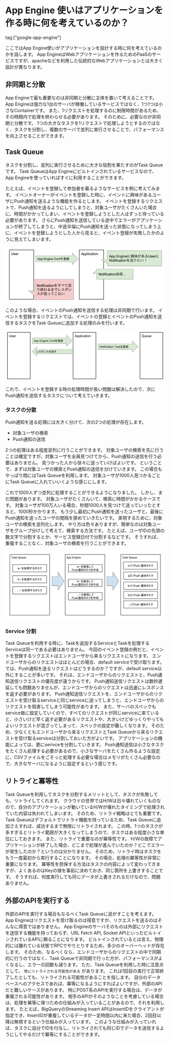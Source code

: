 # App Engine 使いはアプリケーションを作る時に何を考えているのか？

tag:["google-app-engine"]

ここではApp Engine使いがアプリケーションを設計する時に何を考えているのかを話します。
App EngineはWebアプリケーションを作るためのPaaSのサービスですが、apacheなどを利用した伝統的なWebアプリケーションとは大きく設計が異なります。

## 非同期と分散

App Engineで最も重要なのは非同期と分散に主体を置いて考えることです。
App Engineは強力な1台のサーバが稼働しているサービスではなく、1つ1つは小さなContainerです。
また、1リクエストを処理するのに制限時間があるため、その時間内で処理を終わらせる必要があります。
そのために、必要なのが非同期と分散です。
1つの大きなタスクを1リクエストで処理しようとするのではなく、タスクを分割し、複数のサーバで並列に実行させることで、パフォーマンスを向上させることができます。

## Task Queue

タスクを分割し、並列に実行させるために大きな役割を果たすのがTask Queueです。
Task QueueはApp Engineにビルトインされているサービスなので、App Engineを使っていればすぐに利用することができます。

たとえば、イベントを登録して参加者を募るようなサービスを例に考えてみます。
イベントオーナーがイベントを登録した時に、イベントに興味があるユーザにPush通知を送るような機能を作るとします。
イベントを登録するリクエストで、Push通知を送るようにしてしまうと、対象ユーザがたくさんいた場合に、時間がかかってしまい、イベントを登録しようとした人はずっと待っている必要があります。
さらにPush通知を送信している途中でエラーがアプリケーションが終了してしまうと、中途半端にPush通知を送った状態になってしまう上に、イベントを登録しようとした人から見ると、イベント登録が失敗したかのように見えてしまいます。

![同期処理](sync-bad-example.png "同期処理")

このような場合、イベントのPush通知を送信する処理は非同期で行います。
イベントを登録するリクエストでは、イベントの登録とイベントのPush通知を送信するタスクをTask Queueに追加する処理のみを行います。

![非同期処理](async-good-example.png "非同期処理")

これで、イベントを登録する時の処理時間が長い問題は解決したので、次にPush通知を送信するタスクについて考えていきます。

### タスクの分散

Push通知を送る処理には大きく分けて、次の2つの処理が存在します。

* 対象ユーザの検索
* Push通知の送信

2つの処理はある程度並列に行うことができます。
対象ユーザの検索を先に行うことは確定ですが、対象ユーザを全員見つけてから、Push通知の送信を行う必要はありません。
見つかった人から徐々に送っていけばよいです。
ということで、まずは対象ユーザの検索とPush通知の送信を分けていきます。
この場合もやっぱり間にはTask Queueを利用します。
対象ユーザが1000人見つかるごとにTask Queueに入れていいくような感じにします。

これで1000人ずつ並列に処理することができるようになりました。
しかし、まだ問題があります。
対象ユーザがたくさんいて、検索に時間がかかるケースです。
対象ユーザが100万人いる場合、秒間1000人を見つけて送っていったとすると、1000秒かかります。
もう少し最初にPush通知を送ったユーザと、最後にPush通知を送ったユーザの間隔を狭めていきたいです。
実現するために、対象ユーザの検索を並列化します。
やり方は色々ありますが、簡単なのは対象ユーザをグループ分けして考えて、検索する方法です。
たとえば、ユーザIDの先頭の数文字で分割するとか、サービス登録日付で分割するなどです。
そうすれば、重複することなく、対象ユーザの検索を行うことができます。

![TaskQueueで分散処理](distributed-processing-task-queue.png "TaskQueueで分散処理")

### Service 分割

Task Queueを利用する時に、Taskを追加するServiceとTaskを処理するServiceは同一である必要はありません。
今回のイベント登録の例だと、イベントを登録するリクエストはエンドユーザから来るリクエストになります。
エンドユーザからのリクエストはほとんどの場合、default serviceで受け取ります。
では、Push通知を送るリクエストはどうするのか？ですが、default service以外にすることが多いです。
それは、エンドユーザからのリクエストと、Push通知送信リクエストの優先度が違うからです。
Push通知送信リクエストは数秒遅延しても問題ありませんが、エンドユーザからのリクエストは迅速にレスポンスを返す必要があります。
Push通知送信リクエストを、エンドユーザからのリクエストを受け取るserviceと同じserviceに送ってしまうと、エンドユーザからのリクエストを阻害してしまう可能性があります。
また、サーバのスペックもservice毎に設定していくので、すべてのリクエストが同じserviceに来ていると、小さいけど早く返す必要があるリクエストや、大きいけどゆっくりやってもよいリクエストが混ざってしまって、スペックの設定が難しくなります。
そのため、少なくともエンドユーザから来るリクエストとTask Queueから来るリクエストを受け取るserviceは分割しておいた方がよいです。
アプリケーションの機能によっては、更にserivceを分割していきます。
Push通知送信は小さなタスクをたくさん処理する必要があるので、小さなサーバをたくさん作るような設定に、CSVファイルをごそっと処理する必要な場合はメモリがたくさん必要なので、大きなサーバになるように設定するという感じです。

## リトライと冪等性

Task Queueを利用してタスクを分割するメリットとして、タスクが失敗しても、リトライしてくれます。
クラウドの世界ではH/Wは日々壊れていくものなので、自分のアプリケーションが動いているH/Wが壊れたタイミングで処理されていた内容は失われてしまいます。
そのため、リトライ戦略はとても重要です。
Task Queueはデフォルトでリトライ機能を持っているため、Task Queueに追加さえすれば、成功するまで無限にリトライされます。
この時、1つのタスクが多すぎるとリトライ範囲が大きくなってしまうので、タスクはある程度小さな単位にしておきます。
また、リトライで重要なのが冪等性です。
H/Wの故障でアプリケーションが終了した場合、どこまで処理が進んでいたのか？どこでエラーが発生したのか？というのは分かりません。
そのため、リトライ時はタスクをもう一度最初から実行することになります。
その場合、処理の冪等性が非常に重要になります。
冪等性を担保する方法はタスクの内容によって変わってきますが、よくあるのはKeyの値を事前に決めておき、同じ箇所を上書きすることです。
そうすれば、何度実行しても同じデータが上書きされるだけなので、問題ありません。

## 外部のAPIを実行する

外部のAPIを実行する場合もなるべくTask Queueに逃がすことを考えます。
App Engineはリクエストを受け取るのは得意ですが、リクエストを送るのはそんなに得意ではありません。
App Engineのサーバそのものは外部にリクエストを送信する機能を持っておらず、URL Fetch API, Socket APIといったビルトインされているAPIに頼ることになります。
ビルトインされているとは言え、物理的には離れている状態でRPCでやりとりするため、多少のオーバーヘッドが存在します。
そのため、なるべくなら、エンドユーザからのリクエストの中で同期的に行うのではなく、Task Queueで非同期で行った方が、パフォーマンスがよくなるし、エラーの回数も減ります。
ただ、Task Queueを利用した時に注意点として、 `常にリトライされる可能性がある` があります。
これは1回目の実行で正常終了したとしても、リトライされる可能性があることを指します。
自分のデータベースへのアクセスであれば、冪等になるようにすればよいですが、外部のAPIだと難しいケースがあります。
特にPOST系のAPIを実行する場合は、データが重複される可能性があります。
相手のAPIがそのようなことを考慮している場合は、処理を冪等に保つための仕組みが入っていることがあるので、それを利用します。
たとえば、BigQueryのStreaming Insert APIはInsertIDをクライアントが指定でき、InsertIDが重複しているデータが一定時間以内に来た場合、2回目以降は無視するという仕組みが入っています。
このような仕組みが入っていれば、タスクに自分でIDを付与し、リトライされても同じIDでデータを送信するようにしてやるだけで冪等にすることができます。